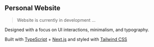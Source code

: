 ## **Personal Website**

> Website is currently in development ...

Designed with a focus on UI interactions, minimalism, and typography.

Built with [TypeScript](https://www.typescriptlang.org/) + [Next.js](https://beta.nextjs.org/docs) and styled with [Tailwind CSS](https://tailwindcss.com/)
